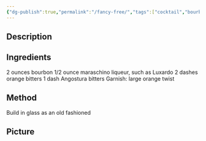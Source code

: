 ```yaml
---
{"dg-publish":true,"permalink":"/fancy-free/","tags":["cocktail","bourbon","maraschino"]}
---
```


## Description


## Ingredients

2 ounces bourbon
1/2 ounce maraschino liqueur, such as Luxardo
2 dashes orange bitters
1 dash Angostura bitters
Garnish: large orange twist


## Method

Build in glass as an old fashioned 



## Picture



